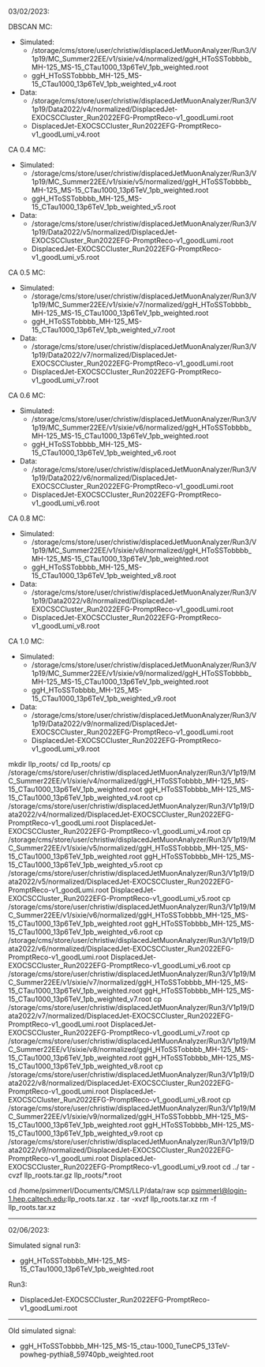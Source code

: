 03/02/2023:

DBSCAN MC:
- Simulated:
  - /storage/cms/store/user/christiw/displacedJetMuonAnalyzer/Run3/V1p19/MC_Summer22EE/v1/sixie/v4/normalized/ggH_HToSSTobbbb_MH-125_MS-15_CTau1000_13p6TeV_1pb_weighted.root
  - ggH_HToSSTobbbb_MH-125_MS-15_CTau1000_13p6TeV_1pb_weighted_v4.root
- Data:
  - /storage/cms/store/user/christiw/displacedJetMuonAnalyzer/Run3/V1p19/Data2022/v4/normalized/DisplacedJet-EXOCSCCluster_Run2022EFG-PromptReco-v1_goodLumi.root
  - DisplacedJet-EXOCSCCluster_Run2022EFG-PromptReco-v1_goodLumi_v4.root


CA 0.4 MC:
- Simulated:
  - /storage/cms/store/user/christiw/displacedJetMuonAnalyzer/Run3/V1p19/MC_Summer22EE/v1/sixie/v5/normalized/ggH_HToSSTobbbb_MH-125_MS-15_CTau1000_13p6TeV_1pb_weighted.root
  - ggH_HToSSTobbbb_MH-125_MS-15_CTau1000_13p6TeV_1pb_weighted_v5.root
- Data:
  - /storage/cms/store/user/christiw/displacedJetMuonAnalyzer/Run3/V1p19/Data2022/v5/normalized/DisplacedJet-EXOCSCCluster_Run2022EFG-PromptReco-v1_goodLumi.root
  - DisplacedJet-EXOCSCCluster_Run2022EFG-PromptReco-v1_goodLumi_v5.root

CA 0.5 MC:
- Simulated:
  - /storage/cms/store/user/christiw/displacedJetMuonAnalyzer/Run3/V1p19/MC_Summer22EE/v1/sixie/v7/normalized/ggH_HToSSTobbbb_MH-125_MS-15_CTau1000_13p6TeV_1pb_weighted.root
  - ggH_HToSSTobbbb_MH-125_MS-15_CTau1000_13p6TeV_1pb_weighted_v7.root
- Data:
  - /storage/cms/store/user/christiw/displacedJetMuonAnalyzer/Run3/V1p19/Data2022/v7/normalized/DisplacedJet-EXOCSCCluster_Run2022EFG-PromptReco-v1_goodLumi.root
  - DisplacedJet-EXOCSCCluster_Run2022EFG-PromptReco-v1_goodLumi_v7.root

CA 0.6 MC:
- Simulated:
  - /storage/cms/store/user/christiw/displacedJetMuonAnalyzer/Run3/V1p19/MC_Summer22EE/v1/sixie/v6/normalized/ggH_HToSSTobbbb_MH-125_MS-15_CTau1000_13p6TeV_1pb_weighted.root
  - ggH_HToSSTobbbb_MH-125_MS-15_CTau1000_13p6TeV_1pb_weighted_v6.root
- Data:
  - /storage/cms/store/user/christiw/displacedJetMuonAnalyzer/Run3/V1p19/Data2022/v6/normalized/DisplacedJet-EXOCSCCluster_Run2022EFG-PromptReco-v1_goodLumi.root
  - DisplacedJet-EXOCSCCluster_Run2022EFG-PromptReco-v1_goodLumi_v6.root

CA 0.8 MC:
- Simulated:
  - /storage/cms/store/user/christiw/displacedJetMuonAnalyzer/Run3/V1p19/MC_Summer22EE/v1/sixie/v8/normalized/ggH_HToSSTobbbb_MH-125_MS-15_CTau1000_13p6TeV_1pb_weighted.root
  - ggH_HToSSTobbbb_MH-125_MS-15_CTau1000_13p6TeV_1pb_weighted_v8.root
- Data:
  - /storage/cms/store/user/christiw/displacedJetMuonAnalyzer/Run3/V1p19/Data2022/v8/normalized/DisplacedJet-EXOCSCCluster_Run2022EFG-PromptReco-v1_goodLumi.root
  - DisplacedJet-EXOCSCCluster_Run2022EFG-PromptReco-v1_goodLumi_v8.root

CA 1.0 MC:
- Simulated:
  - /storage/cms/store/user/christiw/displacedJetMuonAnalyzer/Run3/V1p19/MC_Summer22EE/v1/sixie/v9/normalized/ggH_HToSSTobbbb_MH-125_MS-15_CTau1000_13p6TeV_1pb_weighted.root
  - ggH_HToSSTobbbb_MH-125_MS-15_CTau1000_13p6TeV_1pb_weighted_v9.root
- Data:
  - /storage/cms/store/user/christiw/displacedJetMuonAnalyzer/Run3/V1p19/Data2022/v9/normalized/DisplacedJet-EXOCSCCluster_Run2022EFG-PromptReco-v1_goodLumi.root
  - DisplacedJet-EXOCSCCluster_Run2022EFG-PromptReco-v1_goodLumi_v9.root


mkdir llp_roots/
cd llp_roots/
cp /storage/cms/store/user/christiw/displacedJetMuonAnalyzer/Run3/V1p19/MC_Summer22EE/v1/sixie/v4/normalized/ggH_HToSSTobbbb_MH-125_MS-15_CTau1000_13p6TeV_1pb_weighted.root   ggH_HToSSTobbbb_MH-125_MS-15_CTau1000_13p6TeV_1pb_weighted_v4.root
cp /storage/cms/store/user/christiw/displacedJetMuonAnalyzer/Run3/V1p19/Data2022/v4/normalized/DisplacedJet-EXOCSCCluster_Run2022EFG-PromptReco-v1_goodLumi.root   DisplacedJet-EXOCSCCluster_Run2022EFG-PromptReco-v1_goodLumi_v4.root
cp /storage/cms/store/user/christiw/displacedJetMuonAnalyzer/Run3/V1p19/MC_Summer22EE/v1/sixie/v5/normalized/ggH_HToSSTobbbb_MH-125_MS-15_CTau1000_13p6TeV_1pb_weighted.root   ggH_HToSSTobbbb_MH-125_MS-15_CTau1000_13p6TeV_1pb_weighted_v5.root
cp /storage/cms/store/user/christiw/displacedJetMuonAnalyzer/Run3/V1p19/Data2022/v5/normalized/DisplacedJet-EXOCSCCluster_Run2022EFG-PromptReco-v1_goodLumi.root   DisplacedJet-EXOCSCCluster_Run2022EFG-PromptReco-v1_goodLumi_v5.root
cp /storage/cms/store/user/christiw/displacedJetMuonAnalyzer/Run3/V1p19/MC_Summer22EE/v1/sixie/v6/normalized/ggH_HToSSTobbbb_MH-125_MS-15_CTau1000_13p6TeV_1pb_weighted.root   ggH_HToSSTobbbb_MH-125_MS-15_CTau1000_13p6TeV_1pb_weighted_v6.root
cp /storage/cms/store/user/christiw/displacedJetMuonAnalyzer/Run3/V1p19/Data2022/v6/normalized/DisplacedJet-EXOCSCCluster_Run2022EFG-PromptReco-v1_goodLumi.root   DisplacedJet-EXOCSCCluster_Run2022EFG-PromptReco-v1_goodLumi_v6.root
cp /storage/cms/store/user/christiw/displacedJetMuonAnalyzer/Run3/V1p19/MC_Summer22EE/v1/sixie/v7/normalized/ggH_HToSSTobbbb_MH-125_MS-15_CTau1000_13p6TeV_1pb_weighted.root   ggH_HToSSTobbbb_MH-125_MS-15_CTau1000_13p6TeV_1pb_weighted_v7.root
cp /storage/cms/store/user/christiw/displacedJetMuonAnalyzer/Run3/V1p19/Data2022/v7/normalized/DisplacedJet-EXOCSCCluster_Run2022EFG-PromptReco-v1_goodLumi.root   DisplacedJet-EXOCSCCluster_Run2022EFG-PromptReco-v1_goodLumi_v7.root
cp /storage/cms/store/user/christiw/displacedJetMuonAnalyzer/Run3/V1p19/MC_Summer22EE/v1/sixie/v8/normalized/ggH_HToSSTobbbb_MH-125_MS-15_CTau1000_13p6TeV_1pb_weighted.root   ggH_HToSSTobbbb_MH-125_MS-15_CTau1000_13p6TeV_1pb_weighted_v8.root
cp /storage/cms/store/user/christiw/displacedJetMuonAnalyzer/Run3/V1p19/Data2022/v8/normalized/DisplacedJet-EXOCSCCluster_Run2022EFG-PromptReco-v1_goodLumi.root   DisplacedJet-EXOCSCCluster_Run2022EFG-PromptReco-v1_goodLumi_v8.root
cp /storage/cms/store/user/christiw/displacedJetMuonAnalyzer/Run3/V1p19/MC_Summer22EE/v1/sixie/v9/normalized/ggH_HToSSTobbbb_MH-125_MS-15_CTau1000_13p6TeV_1pb_weighted.root   ggH_HToSSTobbbb_MH-125_MS-15_CTau1000_13p6TeV_1pb_weighted_v9.root
cp /storage/cms/store/user/christiw/displacedJetMuonAnalyzer/Run3/V1p19/Data2022/v9/normalized/DisplacedJet-EXOCSCCluster_Run2022EFG-PromptReco-v1_goodLumi.root   DisplacedJet-EXOCSCCluster_Run2022EFG-PromptReco-v1_goodLumi_v9.root
cd ../
tar -cvzf llp_roots.tar.gz llp_roots/*.root

cd /home/psimmerl/Documents/CMS/LLP/data/raw
scp psimmerl@login-1.hep.caltech.edu:llp_roots.tar.xz .
tar -xvzf llp_roots.tar.xz
rm -f llp_roots.tar.xz

---
02/06/2023:

Simulated signal run3:
- ggH_HToSSTobbbb_MH-125_MS-15_CTau1000_13p6TeV_1pb_weighted.root


Run3: 
- DisplacedJet-EXOCSCCluster_Run2022EFG-PromptReco-v1_goodLumi.root

---

Old simulated signal:
- ggH_HToSSTobbbb_MH-125_MS-15_ctau-1000_TuneCP5_13TeV-powheg-pythia8_59740pb_weighted.root






